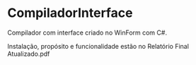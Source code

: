# CompiladorInterface
Compilador com interface criado no WinForm com C#. 

Instalação, propósito e funcionalidade estão no Relatório Final Atualizado.pdf
